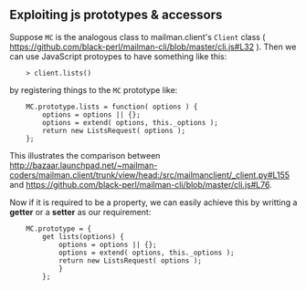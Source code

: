 Exploiting js prototypes & accessors
-----------------------------------
Suppose `MC` is the analogous class to mailman.client's `Client` class ( https://github.com/black-perl/mailman-cli/blob/master/cli.js#L32 ). Then we can use JavaScript protoypes to have something like this:

        > client.lists()
        
by registering things to the `MC` prototype like:

        MC.prototype.lists = function( options ) {
        	options = options || {};
        	options = extend( options, this._options );
        	return new ListsRequest( options );
        };
        
This illustrates the comparison between http://bazaar.launchpad.net/~mailman-coders/mailman.client/trunk/view/head:/src/mailmanclient/_client.py#L155 and https://github.com/black-perl/mailman-cli/blob/master/cli.js#L76.

Now if it is required to be a property, we can easily achieve this by writting a **getter** or a **setter** as our requirement:

        MC.prototype = {
            get lists(options) {
                options = options || {};
            	options = extend( options, this._options );
            	return new ListsRequest( options );
            	}
            };

